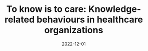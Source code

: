 ---
title: "To know is to care: Knowledge-related behaviours in healthcare organizations"
collection: talks
type: "Seminar"
permalink: /talks/2022-05-talk
venue: "Facultad de Economía y Empresa, Universidad de Salamanca"
date: 2022-12-01
month: 'December'
year: '2022' 

location: "Salamanca, Spain"
---